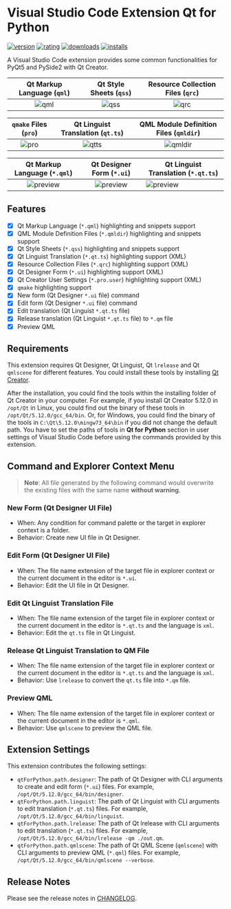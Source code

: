 # Visual Studio Code Extension Qt for Python

[![version](https://img.shields.io/visual-studio-marketplace/v/seanwu.vscode-qt-for-python.svg)](https://marketplace.visualstudio.com/items?itemName=seanwu.vscode-qt-for-python)
[![rating](https://img.shields.io/visual-studio-marketplace/r/seanwu.vscode-qt-for-python.svg)](https://marketplace.visualstudio.com/items?itemName=seanwu.vscode-qt-for-python)
[![downloads](https://img.shields.io/visual-studio-marketplace/d/seanwu.vscode-qt-for-python.svg)](https://marketplace.visualstudio.com/items?itemName=seanwu.vscode-qt-for-python)
[![installs](https://img.shields.io/visual-studio-marketplace/i/seanwu.vscode-qt-for-python.svg)](https://marketplace.visualstudio.com/items?itemName=seanwu.vscode-qt-for-python)

A Visual Studio Code extension provides some common functionalities for PyQt5 and PySide2 with Qt Creator.

|        Qt Markup Language (`qml`)       |         Qt Style Sheets (`qss`)         |    Resource Collection Files (`qrc`)    |
|:---------------------------------------:|:---------------------------------------:|:---------------------------------------:|
| ![qml](https://i.imgur.com/YDWuDDJ.png) | ![qss](https://i.imgur.com/N1w3vs9.png) | ![qrc](https://i.imgur.com/6qW1YTI.png) |

|          `qmake` Files (`pro`)          |     Qt Linguist Translation (`qt.ts`)    |   QML Module Definition Files (`qmldir`)   |
|:---------------------------------------:|:----------------------------------------:|:------------------------------------------:|
| ![pro](https://i.imgur.com/kI3m5c4.png) | ![qtts](https://i.imgur.com/TnizAQd.png) | ![qmldir](https://i.imgur.com/F6NH69h.png) |

|         Qt Markup Language (`*.qml`)        |          Qt Designer Form (`*.ui`)          | Qt Linguist Translation (`*.qt.ts`)         |
|:-------------------------------------------:|:-------------------------------------------:|---------------------------------------------|
| ![preview](https://i.imgur.com/fSwBIjL.png) | ![preview](https://i.imgur.com/1MMSV2b.png) | ![preview](https://i.imgur.com/Wjf2PkO.png) |

## Features

* [x] Qt Markup Language (`*.qml`) highlighting and snippets support
* [x] QML Module Definition Files (`*.qmldir`) highlighting and snippets support
* [x] Qt Style Sheets (`*.qss`) highlighting and snippets support
* [x] Qt Linguist Translation (`*.qt.ts`) highlighting support (XML)
* [x] Resource Collection Files (`*.qrc`) highlighting support (XML)
* [x] Qt Designer Form (`*.ui`) highlighting support (XML)
* [x] Qt Creator User Settings (`*.pro.user`) highlighting support (XML)
* [x] `qmake` highlighting support
* [x] New form (Qt Designer `*.ui` file) command
* [x] Edit form (Qt Designer `*.ui` file) command
* [x] Edit translation (Qt Linguist `*.qt.ts` file)
* [x] Release translation (Qt Linguist `*.qt.ts` file) to `*.qm` file
* [x] Preview QML

## Requirements

This extension requires Qt Designer, Qt Linguist, Qt `lrelease` and Qt `qmlscene` for different features. You could install these tools by installing [Qt Creator](https://www.qt.io/download).

After the installation, you could find the tools within the installing folder of Qt Creator in your computer. For example, if you install Qt Creator 5.12.0 in `/opt/Qt` in Linux, you could find out the binary of these tools in `/opt/Qt/5.12.0/gcc_64/bin`. Or, for Windows, you could find the binary of the tools in `C:\Qt\5.12.0\mingw73_64\bin` if you did not change the default path. You have to set the paths of tools in **Qt for Python** section in user settings of Visual Studio Code before using the commands provided by this extension.

## Command and Explorer Context Menu

> **Note**: All file generated by the following command would overwrite the existing files with the same name **without warning**.

### New Form (Qt Designer UI File)

* When: Any condition for command palette or the target in explorer context is a folder.
* Behavior: Create new UI file in Qt Designer.

### Edit Form (Qt Designer UI File)

* When: The file name extension of the target file in explorer context or the current document in the editor is `*.ui`.
* Behavior: Edit the UI file in Qt Designer.

### Edit Qt Linguist Translation File

* When: The file name extension of the target file in explorer context or the current document in the editor is `*.qt.ts` and the language is `xml`.
* Behavior: Edit the `qt.ts` file in Qt Linguist.

### Release Qt Linguist Translation to QM File

* When: The file name extension of the target file in explorer context or the current document in the editor is `*.qt.ts` and the language is `xml`.
* Behavior: Use `lrelease` to convert the `qt.ts` file into `*.qm` file.

### Preview QML

* When: The file name extension of the target file in explorer context or the current document in the editor is `*.qml`.
* Behavior: Use `qmlscene` to preview the QML file.

## Extension Settings

This extension contributes the following settings:

* `qtForPython.path.designer`: The path of Qt Designer with CLI arguments to create and edit form (`*.ui`) files. For example, `/opt/Qt/5.12.0/gcc_64/bin/designer`.
* `qtForPython.path.linguist`: The path of Qt Linguist with CLI arguments to edit translation (`*.qt.ts`) files. For example, `/opt/Qt/5.12.0/gcc_64/bin/linguist`.
* `qtForPython.path.lrelease`: The path of Qt lrelease with CLI arguments to edit translation (`*.qt.ts`) files. For example, `/opt/Qt/5.12.0/gcc_64/bin/lrelease -qm ./out.qm`.
* `qtForPython.path.qmlscene`: The path of Qt QML Scene (`qmlscene`) with CLI arguments to preview QML (`*.qml`) files. For example, `/opt/Qt/5.12.0/gcc_64/bin/qmlscene --verbose`.

## Release Notes

Please see the release notes in [CHANGELOG](CHANGELOG.md).

